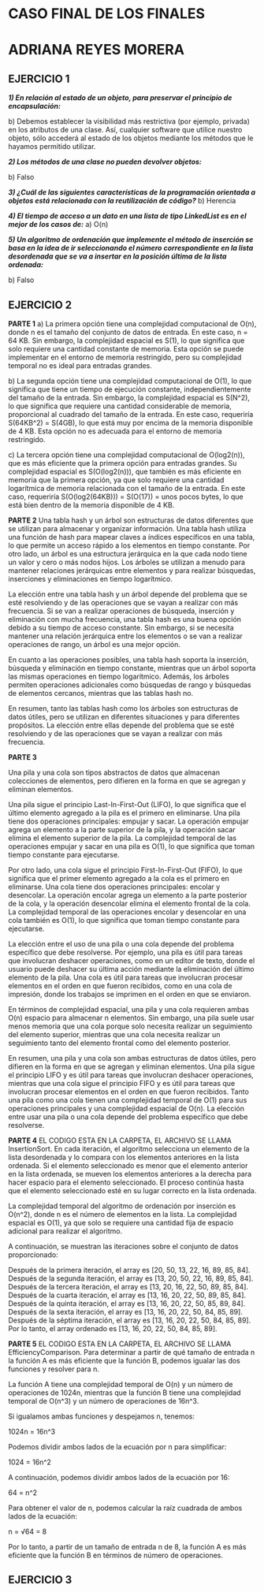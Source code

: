 # CASO FINAL DE LOS FINALES
# ADRIANA REYES MORERA

## EJERCICIO 1
***1) En relación al estado de un objeto, para preservar el principio de encapsulación:***

b) Debemos establecer la visibilidad más restrictiva (por ejemplo, privada) en los atributos
de una clase. Así, cualquier software que utilice nuestro objeto, sólo accederá al
estado de los objetos mediante los métodos que le hayamos permitido utilizar.

***2) Los métodos de una clase no pueden devolver objetos:***

b) Falso

***3) ¿Cuál de las siguientes características de la programación orientada a objetos está
relacionada con la reutilización de código?***
b) Herencia

***4) El tiempo de acceso a un dato en una lista de tipo LinkedList es en el mejor de los casos de:***
a) O(n)

***5) Un algoritmo de ordenación que implemente el método de inserción se basa en la idea de ir
seleccionando el número correspondiente en la lista desordenada que se va a insertar en la
posición última de la lista ordenada:***

b) Falso

## EJERCICIO 2
**PARTE 1**
a) La primera opción tiene una complejidad computacional de O(n), donde n es el tamaño del conjunto de datos de entrada. En este caso, n = 64 KB. Sin embargo, la complejidad espacial es S(1), lo que significa que solo requiere una cantidad constante de memoria. Esta opción se puede implementar en el entorno de memoria restringido, pero su complejidad temporal no es ideal para entradas grandes.

b) La segunda opción tiene una complejidad computacional de O(1), lo que significa que tiene un tiempo de ejecución constante, independientemente del tamaño de la entrada. Sin embargo, la complejidad espacial es S(N^2), lo que significa que requiere una cantidad considerable de memoria, proporcional al cuadrado del tamaño de la entrada. En este caso, requeriría S(64KB^2) = S(4GB), lo que está muy por encima de la memoria disponible de 4 KB. Esta opción no es adecuada para el entorno de memoria restringido.

c) La tercera opción tiene una complejidad computacional de O(log2(n)), que es más eficiente que la primera opción para entradas grandes. Su complejidad espacial es S(O(log2(n))), que también es más eficiente en memoria que la primera opción, ya que solo requiere una cantidad logarítmica de memoria relacionada con el tamaño de la entrada. En este caso, requeriría S(O(log2(64KB))) = S(O(17)) = unos pocos bytes, lo que está bien dentro de la memoria disponible de 4 KB.

**PARTE 2**
Una tabla hash y un árbol son estructuras de datos diferentes que se utilizan para almacenar y organizar información. Una tabla hash utiliza una función de hash para mapear claves a índices específicos en una tabla, lo que permite un acceso rápido a los elementos en tiempo constante. Por otro lado, un árbol es una estructura jerárquica en la que cada nodo tiene un valor y cero o más nodos hijos. Los árboles se utilizan a menudo para mantener relaciones jerárquicas entre elementos y para realizar búsquedas, inserciones y eliminaciones en tiempo logarítmico.

La elección entre una tabla hash y un árbol depende del problema que se esté resolviendo y de las operaciones que se vayan a realizar con más frecuencia. Si se van a realizar operaciones de búsqueda, inserción y eliminación con mucha frecuencia, una tabla hash es una buena opción debido a su tiempo de acceso constante. Sin embargo, si se necesita mantener una relación jerárquica entre los elementos o se van a realizar operaciones de rango, un árbol es una mejor opción.

En cuanto a las operaciones posibles, una tabla hash soporta la inserción, búsqueda y eliminación en tiempo constante, mientras que un árbol soporta las mismas operaciones en tiempo logarítmico. Además, los árboles permiten operaciones adicionales como búsquedas de rango y búsquedas de elementos cercanos, mientras que las tablas hash no.

En resumen, tanto las tablas hash como los árboles son estructuras de datos útiles, pero se utilizan en diferentes situaciones y para diferentes propósitos. La elección entre ellas depende del problema que se esté resolviendo y de las operaciones que se vayan a realizar con más frecuencia.

**PARTE 3**

Una pila y una cola son tipos abstractos de datos que almacenan colecciones de elementos, pero difieren en la forma en que se agregan y eliminan elementos.

Una pila sigue el principio Last-In-First-Out (LIFO), lo que significa que el último elemento agregado a la pila es el primero en eliminarse. Una pila tiene dos operaciones principales: empujar y sacar. La operación empujar agrega un elemento a la parte superior de la pila, y la operación sacar elimina el elemento superior de la pila. La complejidad temporal de las operaciones empujar y sacar en una pila es O(1), lo que significa que toman tiempo constante para ejecutarse.

Por otro lado, una cola sigue el principio First-In-First-Out (FIFO), lo que significa que el primer elemento agregado a la cola es el primero en eliminarse. Una cola tiene dos operaciones principales: encolar y desencolar. La operación encolar agrega un elemento a la parte posterior de la cola, y la operación desencolar elimina el elemento frontal de la cola. La complejidad temporal de las operaciones encolar y desencolar en una cola también es O(1), lo que significa que toman tiempo constante para ejecutarse.

La elección entre el uso de una pila o una cola depende del problema específico que debe resolverse. Por ejemplo, una pila es útil para tareas que involucran deshacer operaciones, como en un editor de texto, donde el usuario puede deshacer su última acción mediante la eliminación del último elemento de la pila. Una cola es útil para tareas que involucran procesar elementos en el orden en que fueron recibidos, como en una cola de impresión, donde los trabajos se imprimen en el orden en que se enviaron.

En términos de complejidad espacial, una pila y una cola requieren ambas O(n) espacio para almacenar n elementos. Sin embargo, una pila suele usar menos memoria que una cola porque solo necesita realizar un seguimiento del elemento superior, mientras que una cola necesita realizar un seguimiento tanto del elemento frontal como del elemento posterior.

En resumen, una pila y una cola son ambas estructuras de datos útiles, pero difieren en la forma en que se agregan y eliminan elementos. Una pila sigue el principio LIFO y es útil para tareas que involucran deshacer operaciones, mientras que una cola sigue el principio FIFO y es útil para tareas que involucran procesar elementos en el orden en que fueron recibidos. Tanto una pila como una cola tienen una complejidad temporal de O(1) para sus operaciones principales y una complejidad espacial de O(n). La elección entre usar una pila o una cola depende del problema específico que debe resolverse.

**PARTE 4**
EL CODIGO ESTA EN LA CARPETA, EL ARCHIVO SE LLAMA InsertionSort.
En cada iteración, el algoritmo selecciona un elemento de la lista desordenada y lo compara con los elementos anteriores en la lista ordenada. Si el elemento seleccionado es menor que el elemento anterior en la lista ordenada, se mueven los elementos anteriores a la derecha para hacer espacio para el elemento seleccionado. El proceso continúa hasta que el elemento seleccionado esté en su lugar correcto en la lista ordenada.

La complejidad temporal del algoritmo de ordenación por inserción es O(n^2), donde n es el número de elementos en la lista. La complejidad espacial es O(1), ya que solo se requiere una cantidad fija de espacio adicional para realizar el algoritmo.

A continuación, se muestran las iteraciones sobre el conjunto de datos proporcionado:

Después de la primera iteración, el array es [20, 50, 13, 22, 16, 89, 85, 84].
Después de la segunda iteración, el array es [13, 20, 50, 22, 16, 89, 85, 84].
Después de la tercera iteración, el array es [13, 20, 16, 22, 50, 89, 85, 84].
Después de la cuarta iteración, el array es [13, 16, 20, 22, 50, 89, 85, 84].
Después de la quinta iteración, el array es [13, 16, 20, 22, 50, 85, 89, 84].
Después de la sexta iteración, el array es [13, 16, 20, 22, 50, 84, 85, 89].
Después de la séptima iteración, el array es [13, 16, 20, 22, 50, 84, 85, 89].
Por lo tanto, el array ordenado es [13, 16, 20, 22, 50, 84, 85, 89].

**PARTE 5**
EL CODIGO ESTA EN LA CARPETA, EL ARCHIVO SE LLAMA EfficiencyComparison.
Para determinar a partir de qué tamaño de entrada n la función A es más eficiente que la función B, podemos igualar las dos funciones y resolver para n.

La función A tiene una complejidad temporal de O(n) y un número de operaciones de 1024n, mientras que la función B tiene una complejidad temporal de O(n^3) y un número de operaciones de 16n^3.

Si igualamos ambas funciones y despejamos n, tenemos:

1024n = 16n^3

Podemos dividir ambos lados de la ecuación por n para simplificar:

1024 = 16n^2

A continuación, podemos dividir ambos lados de la ecuación por 16:

64 = n^2

Para obtener el valor de n, podemos calcular la raíz cuadrada de ambos lados de la ecuación:

n = √64 = 8

Por lo tanto, a partir de un tamaño de entrada n de 8, la función A es más eficiente que la función B en términos de número de operaciones.

## EJERCICIO 3












